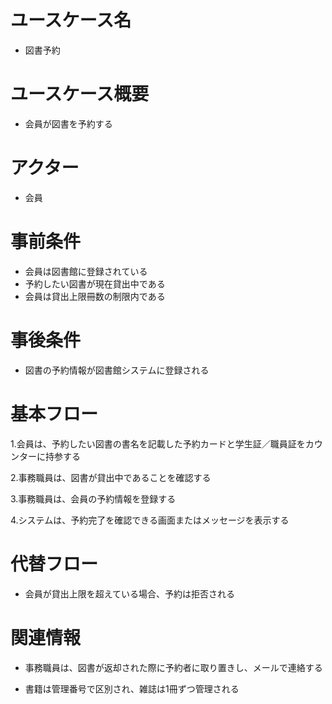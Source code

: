 # ユースケース名
- 図書予約

# ユースケース概要
- 会員が図書を予約する

# アクター
- 会員

# 事前条件
- 会員は図書館に登録されている
- 予約したい図書が現在貸出中である
- 会員は貸出上限冊数の制限内である

# 事後条件
- 図書の予約情報が図書館システムに登録される

# 基本フロー
1.会員は、予約したい図書の書名を記載した予約カードと学生証／職員証をカウンターに持参する

2.事務職員は、図書が貸出中であることを確認する

3.事務職員は、会員の予約情報を登録する

4.システムは、予約完了を確認できる画面またはメッセージを表示する

# 代替フロー
- 会員が貸出上限を超えている場合、予約は拒否される

# 関連情報
- 事務職員は、図書が返却された際に予約者に取り置きし、メールで連絡する

- 書籍は管理番号で区別され、雑誌は1冊ずつ管理される

